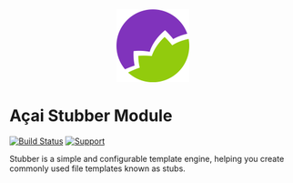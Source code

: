 <div align="center"><img src="https://github.com/AcaiJS/ref_documentation/blob/production/public/img/logo.svg" width="128"></div>

# Açai Stubber Module

[![Build Status](https://travis-ci.org/AcaiFramework/stubber.svg?branch=production)](https://travis-ci.org/AcaiFramework/stubber) [![Support](https://img.shields.io/badge/Patreon-Support-orange.svg?logo=Patreon)](https://www.patreon.com/rafaelcorrea)

Stubber is a simple and configurable template engine, helping you create commonly used file templates known as stubs.
